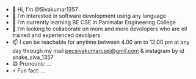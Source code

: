 - 👋 Hi, I’m @Sivakumar1357
- 👀 I’m interested in software devolopment using any language
- 🌱 I’m currently learning BE CSE in Panimalar Engineering College
- 💞️ I’m looking to collaborate on more and more devolopers who are ell trained and experienced devolpers
- 📫 I can be reachable for anytime between 4.00 am to 12.00 pm at any day through my mail pecsivakumarcsej@gmil.com & instagram by id snake_siva_1357
- 😄 Pronouns: ...
- ⚡ Fun fact: ...

<!---
Sivakumar1357/Sivakumar1357 is a ✨ special ✨ repository because its `README.md` (this file) appears on your GitHub profile.
You can click the Preview link to take a look at your changes.
--->
